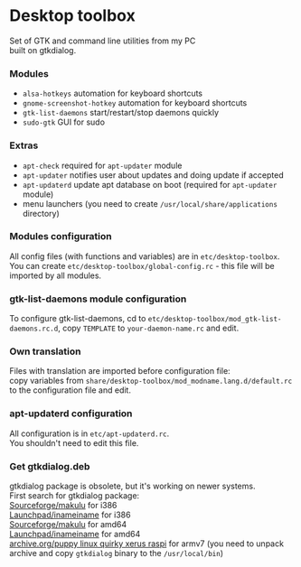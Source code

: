 # Desktop toolbox
Set of GTK and command line utilities from my PC  
built on gtkdialog.

### Modules
* `alsa-hotkeys` automation for keyboard shortcuts
* `gnome-screenshot-hotkey` automation for keyboard shortcuts
* `gtk-list-daemons` start/restart/stop daemons quickly
* `sudo-gtk` GUI for sudo

### Extras
* `apt-check` required for `apt-updater` module
* `apt-updater` notifies user about updates and doing update if accepted
* `apt-updaterd` update apt database on boot (required for `apt-updater` module)
* menu launchers (you need to create `/usr/local/share/applications` directory)

### Modules configuration
All config files (with functions and variables) are in `etc/desktop-toolbox`.  
You can create `etc/desktop-toolbox/global-config.rc` - this file will be imported by all modules.

### gtk-list-daemons module configuration
To configure gtk-list-daemons, cd to `etc/desktop-toolbox/mod_gtk-list-daemons.rc.d`, copy `TEMPLATE` to `your-daemon-name.rc` and edit.

### Own translation
Files with translation are imported before configuration file:  
copy variables from `share/desktop-toolbox/mod_modname.lang.d/default.rc` to the configuration file and edit.

### apt-updaterd configuration
All configuration is in `etc/apt-updaterd.rc`.  
You shouldn't need to edit this file.

### Get gtkdialog.deb
gtkdialog package is obsolete, but it's working on newer systems.  
First search for gtkdialog package:  
[Sourceforge/makulu](https://sourceforge.net/projects/makulu/files/repository-u/packages/gtkdialog_0.8.3-1_trusty0_i386.deb/download) for i386  
[Launchpad/inameiname](https://launchpad.net/~inameiname/+archive/ubuntu/stable/+files/gtkdialog_0.8.3-1~trusty0_i386.deb) for i386  
[Sourceforge/makulu](https://sourceforge.net/projects/makulu/files/repository-u/packages/gtkdialog_0.8.3-1_trusty0_amd64.deb/download) for amd64  
[Launchpad/inameiname](https://launchpad.net/~inameiname/+archive/ubuntu/stable/+files/gtkdialog_0.8.3-1~trusty0_amd64.deb) for amd64  
[archive.org/puppy linux quirky xerus raspi](https://archive.org/download/Puppy_Linux_Quirky_Xerus_Raspi/gtkdialog-0.8.4-r514-xerus-armv7.pet) for armv7 (you need to unpack archive and copy `gtkdialog` binary to the `/usr/local/bin`)
